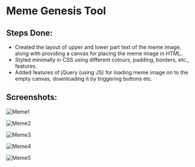 # Meme Genesis Tool

## Steps Done:

- Created the layout of upper and lower part text of the meme image, along with providing a canvas for placing the meme image in HTML.
- Styled minimally in CSS using different colours, padding, borders, etc., features.
- Added features of jQuery (using JS) for loading meme image on to the empty canvas, downloading it by triggering buttons etc.

## Screenshots:

![Meme1](https://user-images.githubusercontent.com/61372508/156715267-c4e34dc8-57a2-47d0-a31d-ea6d4ff40021.PNG)


![Meme2](https://user-images.githubusercontent.com/61372508/156715280-12c598d1-3082-4114-884f-3c433a0b58f5.PNG)



![Meme3](https://user-images.githubusercontent.com/61372508/156715293-1e29334d-9643-4f49-9666-1caba29de52a.PNG)

![Meme4](https://user-images.githubusercontent.com/61372508/156715310-3474071c-6c17-4fe6-bece-8be8218c91aa.PNG)


![Meme5](https://user-images.githubusercontent.com/61372508/156715321-405c50d7-e87a-43b6-86ec-734105996c39.PNG)
